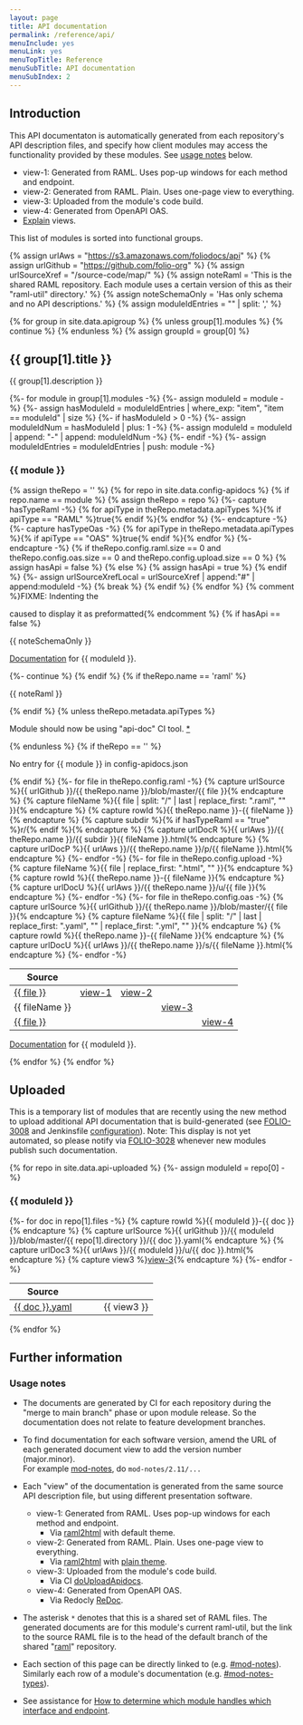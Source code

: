 ```yaml
---
layout: page
title: API documentation
permalink: /reference/api/
menuInclude: yes
menuLink: yes
menuTopTitle: Reference
menuSubTitle: API documentation
menuSubIndex: 2
---
```


## Introduction

This API documentaton is automatically generated from each repository's
API description files, and specify how client modules may
access the functionality provided by these modules.
See [usage notes](#usage-notes) below.

* view-1: Generated from RAML. Uses pop-up windows for each method and endpoint.
* view-2: Generated from RAML. Plain. Uses one-page view to everything.
* view-3: Uploaded from the module's code build.
* view-4: Generated from OpenAPI OAS.
* [Explain](#explain-views) views.

This list of modules is sorted into functional groups.

{% assign urlAws = "https://s3.amazonaws.com/foliodocs/api" %}
{% assign urlGithub = "https://github.com/folio-org" %}
{% assign urlSourceXref = "/source-code/map/" %}
{% assign noteRaml = 'This is the shared RAML repository. Each module uses a certain version of this as their "raml-util" directory.' %}
{% assign noteSchemaOnly = 'Has only schema and no API descriptions.' %}
{% assign moduleIdEntries = "" | split: ',' %}

{% for group in site.data.apigroup %}
  {% unless group[1].modules %}
    {% continue %}
  {% endunless %}
  {% assign groupId = group[0] %}
  <h2 id="{{ groupId }}"> {{ group[1].title }} </h2>
  <p> {{ group[1].description }} </p>
  {%- for module in group[1].modules -%}
    {%- assign moduleId = module -%}
    {%- assign hasModuleId = moduleIdEntries | where_exp: "item", "item == moduleId" | size %}
    {%- if hasModuleId > 0 -%}
      {%- assign moduleIdNum = hasModuleId | plus: 1 -%}
      {%- assign moduleId = moduleId | append: "-" | append: moduleIdNum  -%}
    {%- endif -%}
    {%- assign moduleIdEntries = moduleIdEntries | push: module -%}
    <h3 id="{{ moduleId }}"> {{ module }} </h3>
    {% assign theRepo = '' %}
    {% for repo in site.data.config-apidocs %}
      {% if repo.name == module %}
        {% assign theRepo = repo %}
        {%- capture hasTypeRaml -%}
          {% for apiType in theRepo.metadata.apiTypes %}{% if apiType == "RAML" %}true{% endif %}{% endfor %}
        {%- endcapture -%}
        {%- capture hasTypeOas -%}
          {% for apiType in theRepo.metadata.apiTypes %}{% if apiType == "OAS" %}true{% endif %}{% endfor %}
        {%- endcapture -%}
        {% if theRepo.config.raml.size == 0 and theRepo.config.oas.size == 0 and theRepo.config.upload.size == 0 %}
          {% assign hasApi = false %}
        {% else %}
          {% assign hasApi = true %}
        {% endif %}
        {%- assign urlSourceXrefLocal = urlSourceXref | append:"#" | append:moduleId -%}
        {% break %}
      {% endif %}
    {% endfor %}
    {% comment %}FIXME: Indenting the <p> caused to display it as preformatted{% endcomment %}
    {% if hasApi == false %}
  <p>{{ noteSchemaOnly }}</p>
  <p> <a href="{{ urlSourceXrefLocal }}">Documentation</a> for {{ moduleId }}. </p>
      {%- continue %}
    {% endif %}
    {% if theRepo.name == 'raml' %}
  <p>{{ noteRaml }}</p>
    {% endif %}
    {% unless theRepo.metadata.apiTypes %}
  <p class="attention note-small-2"> Module should now be using "api-doc" CI tool. <a href="#usage-notes"> * </a> </p>
    {% endunless %}
    {% if theRepo == '' %}
  <p class="attention note-small-2"> No entry for {{ module }} in config-apidocs.json </p>
    {% endif %}
<table class="api">
  <thead>
    <tr>
      <th class="raml" title="APIs and link to source"> Source </th>
      <th class="view" title="View 1: generated by raml2html default"></th>
      <th class="view" title="View 2: generated by raml2html plain"></th>
      <th class="view" title="View 3: uploaded from module's code build"></th>
      <th class="view" title="View 4: generated by redocly"></th>
    </tr>
  </thead>
  <tbody>
    {%- for file in theRepo.config.raml -%}
      {% capture urlSource %}{{ urlGithub }}/{{ theRepo.name }}/blob/master/{{ file }}{% endcapture %}
      {% capture fileName %}{{ file | split: "/" | last | replace_first: ".raml", "" }}{% endcapture %}
      {% capture rowId %}{{ theRepo.name }}-{{ fileName }}{% endcapture %}
      {% capture subdir %}{% if hasTypeRaml == "true" %}r/{% endif %}{% endcapture %}
      {% capture urlDocR %}{{ urlAws }}/{{ theRepo.name }}/{{ subdir }}{{ fileName }}.html{% endcapture %}
      {% capture urlDocP %}{{ urlAws }}/{{ theRepo.name }}/p/{{ fileName }}.html{% endcapture %}
    <tr id="{{ rowId }}">
      <td> <a href="{{ urlSource }}">{{ file }}</a> </td>
      <td class="view"> <a href="{{ urlDocR }}">view-1</a> </td>
      <td class="view"> <a href="{{ urlDocP }}">view-2</a> </td>
      <td class="view"> </td>
      <td class="view"> </td>
    </tr>
    {%- endfor -%}
    {%- for file in theRepo.config.upload -%}
      {% capture fileName %}{{ file | replace_first: ".html", "" }}{% endcapture %}
      {% capture rowId %}{{ theRepo.name }}-{{ fileName }}{% endcapture %}
      {% capture urlDocU %}{{ urlAws }}/{{ theRepo.name }}/u/{{ file }}{% endcapture %}
    <tr id="{{ rowId }}">
      <td> {{ fileName }} </td>
      <td class="view"> </td>
      <td class="view"> </td>
      <td class="view"> <a href="{{ urlDocU }}">view-3</a> </td>
      <td class="view"> </td>
    </tr>
    {%- endfor -%}
    {%- for file in theRepo.config.oas -%}
      {% capture urlSource %}{{ urlGithub }}/{{ theRepo.name }}/blob/master/{{ file }}{% endcapture %}
      {% capture fileName %}{{ file | split: "/" | last | replace_first: ".yaml", "" | replace_first: ".yml", "" }}{% endcapture %}
      {% capture rowId %}{{ theRepo.name }}-{{ fileName }}{% endcapture %}
      {% capture urlDocU %}{{ urlAws }}/{{ theRepo.name }}/s/{{ fileName }}.html{% endcapture %}
    <tr id="{{ rowId }}">
      <td> <a href="{{ urlSource }}">{{ file }}</a> </td>
      <td class="view"> </td>
      <td class="view"> </td>
      <td class="view"> </td>
      <td class="view"> <a href="{{ urlDocU }}">view-4</a> </td>
    </tr>
    {%- endfor -%}
  </tbody>
</table>
<p> <a href="{{ urlSourceXrefLocal }}">Documentation</a> for {{ moduleId }}. </p>
  {% endfor %}
{% endfor %}

## Uploaded

This is a temporary list of modules that are recently using the new method to upload additional API documentation that is build-generated (see [FOLIO-3008](https://issues.folio.org/browse/FOLIO-3008) and Jenkinsfile [configuration](/guides/jenkinsfile/)).
Note: This display is not yet automated, so please notify via [FOLIO-3028](https://issues.folio.org/browse/FOLIO-3028) whenever new modules publish such documentation.

{% for repo in site.data.api-uploaded %}
  {%- assign moduleId = repo[0] -%}
<h3 id="{{ moduleId }}"> {{ moduleId }} </h3>
<table class="api">
  <thead>
    <tr>
      <th class="raml" title="APIs and link to source">
        Source
      </th>
      <th class="view" title="View 1"></th>
      <th class="view" title="View 2"></th>
      <th class="view" title="View 3: build-generated"></th>
    </tr>
  </thead>
  <tbody>
    {%- for doc in repo[1].files -%}
      {% capture rowId %}{{ moduleId }}-{{ doc }}{% endcapture %}
      {% capture urlSource %}{{ urlGithub }}/{{ moduleId }}/blob/master/{{ repo[1].directory }}/{{ doc }}.yaml{% endcapture %}
      {% capture urlDoc3 %}{{ urlAws }}/{{ moduleId }}/u/{{ doc }}.html{% endcapture %}
      {% capture view3 %}<a href="{{ urlDoc3 }}">view-3</a>{% endcapture %}
      <tr id="{{ rowId }}">
        <td> <a href="{{ urlSource }}">{{ doc }}.yaml</a> </td>
        <td> &nbsp; </td>
        <td> &nbsp; </td>
        <td> {{ view3 }} </td>
      </tr>
    {%- endfor -%}
  </tbody>
</table>
{% endfor %}

## Further information

### Usage notes

* The documents are generated by CI for each repository during the "merge to main branch" phase or upon module release.
So the documentation does not relate to feature development branches.

* To find documentation for each software version, amend the URL of each generated document view to add the version number (major.minor).<br/>
For example [mod-notes](#mod-notes), do `mod-notes/2.11/...`

* <a id="explain-views"></a>Each "view" of the documentation is generated from the same source API description file, but using different presentation software.
  * view-1: Generated from RAML. Uses pop-up windows for each method and endpoint.
    * Via [raml2html](https://github.com/raml2html/raml2html) with default theme.
  * view-2: Generated from RAML. Plain. Uses one-page view to everything.
    * Via [raml2html](https://github.com/raml2html/raml2html) with [plain theme](https://github.com/folio-org/raml2html-plain-theme/tree/folio-589).
  * view-3: Uploaded from the module's code build.
    * Via CI [doUploadApidocs](/guides/jenkinsfile/).
  * view-4: Generated from OpenAPI OAS.
    * Via Redocly [ReDoc](https://github.com/Redocly/redoc).

* The asterisk `*` denotes that this is a shared set of RAML files.
The generated documents are for this module's current raml-util, but the link to the source RAML file is to the head of the default branch of the shared
"[raml](#raml)" repository.

* Each section of this page can be directly linked to (e.g. [#mod-notes](#mod-notes)).
Similarly each row of a module's documentation (e.g. [#mod-notes-types](#mod-notes-types)).

* See assistance for [How to determine which module handles which interface and endpoint](/faqs/how-to-which-module-which-interface-endpoint/).
